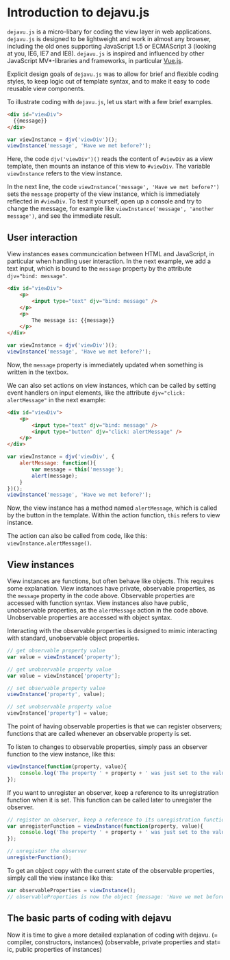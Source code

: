 # Introduction to dejavu.js

`dejavu.js` is a micro-libary for coding the view layer in web
applications. `dejavu.js` is designed to be lightweight and work in almost any browser, including the old ones supporting JavaScript 1.5 or ECMAScript 3 (looking at you, IE6, IE7 and IE8). `dejavu.js` is inspired and influenced by other JavaScript MV*-libraries and frameworks, in particular [Vue.js](https://vuejs.org/).

Explicit design goals of `dejavu.js` was to allow for brief and flexible coding styles, to keep logic out of template syntax, and to make it easy to code reusable
view components.

To illustrate coding with `dejavu.js`, let us start with a few brief examples.

```html
<div id="viewDiv">
  {{message}}
</div>
```

```javascript
var viewInstance = djv('viewDiv')();
viewInstance('message', 'Have we met before?');
```

Here, the code `djv('viewDiv')()` reads the content of `#viewDiv` as a view template, then mounts an instance of this view to `#viewDiv`. The variable `viewInstance` refers to the view instance.

In the next line, the code `viewInstance('message', 'Have we met before?')` sets the `message` property of the view instance, which is immediately reflected in `#viewDiv`. To test it yourself, open up a console and try to change the message, for example like `viewInstance('message', 'another message')`, and see the immediate result.

## User interaction

View instances eases communcication between HTML and JavaScript, in particular when handling user interaction. In the next example, we add a text input, which is bound to the `message` property by the attribute `djv="bind: message"`.

```html
<div id="viewDiv">
    <p>
        <input type="text" djv="bind: message" />
    </p>
    <p>
        The message is: {{message}}
    </p>
</div>
```
```javascript
var viewInstance = djv('viewDiv')();
viewInstance('message', 'Have we met before?');
```

Now, the `message` property is immediately updated when something is written in the textbox.

We can also set actions on view instances, which can be called by setting event handlers on input elements, like the attribute `djv="click: alertMessage"` in the next example:
```html
<div id="viewDiv">
    <p>
        <input type="text" djv="bind: message" />
        <input type="button" djv="click: alertMessage" />
    </p>
</div>
```
```javascript
var viewInstance = djv('viewDiv', {
    alertMessage: function(){
        var message = this('message');
        alert(message);
    }
})();
viewInstance('message', 'Have we met before?');
```

Now, the view instance has a method named `alertMessage`, which is called by the button in the template. Within the action function, `this` refers to view instance.

The action can also be called from code, like this: `viewInstance.alertMessage()`.

## View instances

View instances are functions, but often behave like objects. This requires some explanation. View instances have private, observable properties, as the `message` property in the code above. Observable properties are accessed with function syntax. View instances also have public, unobservable properties, as the `alertMessage` action in the code above. Unobservable properties are accessed with object syntax.

Interacting with the observable properties is designed to mimic interacting with standard, unobservable object properties.

```javascript
// get observable property value
var value = viewInstance('property');

// get unobservable property value
var value = viewInstance['property'];

// set observable property value
viewInstance('property', value);

// set unobservable property value
viewInstance['property'] = value;
```
The point of having observable properties is that we can register observers; functions that are called whenever an observable property is set.

To listen to changes to observable properties, simply pass an observer function to the view instance, like this:

```javascript
viewInstance(function(property, value){
    console.log('The property ' + property + ' was just set to the value ' + value)
});
```

If you want to unregister an observer, keep a reference to its unregistration function when it is set. This function can be called later to unregister the observer.

```javascript
// register an observer, keep a reference to its unregistration function
var unregisterFunction = viewInstance(function(property, value){
    console.log('The property ' + property + ' was just set to the value ' + value)
});

// unregister the observer
unregisterFunction();
```

To get an object copy with the current state of the observable properties, simply call the view instance like this:

```javascript
var observableProperties = viewInstance();
// observableProperties is now the object {message: 'Have we met before?'}
```


## The basic parts of coding with dejavu

Now it is time to give a more detailed explanation of coding with dejavu. (=
compiler, constructors, instances) (observable, private properties and stat=
ic, public properties of instances)
